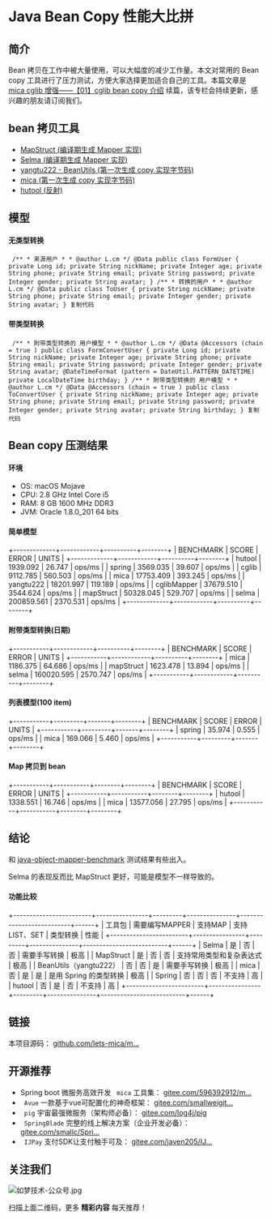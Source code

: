 # Java Bean Copy 性能大比拼 #

## 简介 ##

Bean 拷贝在工作中被大量使用，可以大幅度的减少工作量。本文对常用的 Bean copy 工具进行了压力测试，方便大家选择更加适合自己的工具。本篇文章是 [mica cglib 增强——【01】cglib bean copy 介绍]( https://link.juejin.im?target=https%3A%2F%2Fwww.yuque.com%2Fdreamlu%2Fmica%2Fbean-copy-01 ) 续篇，该专栏会持续更新，感兴趣的朋友请订阅我们。

## bean 拷贝工具 ##

* [MapStruct (编译期生成 Mapper 实现)]( https://link.juejin.im?target=http%3A%2F%2Fmapstruct.org%2F )
* [Selma (编译期生成 Mapper 实现)]( https://link.juejin.im?target=http%3A%2F%2Fwww.selma-java.org%2F )
* [yangtu222 - BeanUtils (第一次生成 copy 实现字节码)]( https://link.juejin.im?target=https%3A%2F%2Fgithub.com%2Fyangtu222%2FBeanUtils )
* [mica (第一次生成 copy 实现字节码)]( https://link.juejin.im?target=https%3A%2F%2Fgithub.com%2Flets-mica%2Fmica )
* [hutool (反射)]( https://link.juejin.im?target=https%3A%2F%2Fgitee.com%2Floolly%2Fhutool )

## 模型 ##

#### 无类型转换 ####

` /** * 来源用户 * * @author L.cm */ @Data public class FormUser { private Long id; private String nickName; private Integer age; private String phone; private String email; private String password; private Integer gender; private String avatar; } /** * 转换的用户 * * @author L.cm */ @Data public class ToUser { private String nickName; private String phone; private String email; private Integer gender; private String avatar; } 复制代码`

#### 带类型转换 ####

` /** * 附带类型转换的 用户模型 * * @author L.cm */ @Data @Accessors (chain = true ) public class FormConvertUser { private Long id; private String nickName; private Integer age; private String phone; private String email; private String password; private Integer gender; private String avatar; @DateTimeFormat (pattern = DateUtil.PATTERN_DATETIME) private LocalDateTime birthday; } /** * 附带类型转换的 用户模型 * * @author L.cm */ @Data @Accessors (chain = true ) public class ToConvertUser { private String nickName; private Integer age; private String phone; private String email; private String password; private Integer gender; private String avatar; private String birthday; } 复制代码`

## Bean copy 压测结果 ##

#### 环境 ####

* OS: macOS Mojave
* CPU: 2.8 GHz Intel Core i5
* RAM: 8 GB 1600 MHz DDR3
* JVM: Oracle 1.8.0_201 64 bits

#### 简单模型 ####

+-------------+------------+----------+--------+
|  BENCHMARK  |   SCORE    |  ERROR   | UNITS  |
+-------------+------------+----------+--------+
| hutool      |   1939.092 |   26.747 | ops/ms |
| spring      |   3569.035 |   39.607 | ops/ms |
| cglib       |   9112.785 |  560.503 | ops/ms |
| mica        |  17753.409 |  393.245 | ops/ms |
| yangtu222   |  18201.997 |  119.189 | ops/ms |
| cglibMapper |  37679.510 | 3544.624 | ops/ms |
| mapStruct   |  50328.045 |  529.707 | ops/ms |
| selma       | 200859.561 | 2370.531 | ops/ms |
+-------------+------------+----------+--------+

#### 附带类型转换(日期) ####

+-----------+------------+----------+--------+
| BENCHMARK |   SCORE    |  ERROR   | UNITS  |
+-----------+------------+----------+--------+
| mica      |   1186.375 |   64.686 | ops/ms |
| mapStruct |   1623.478 |   13.894 | ops/ms |
| selma     | 160020.595 | 2570.747 | ops/ms |
+-----------+------------+----------+--------+

#### 列表模型(100 item) ####

+-----------+---------+-------+--------+
| BENCHMARK |  SCORE  | ERROR | UNITS  |
+-----------+---------+-------+--------+
| spring    |  35.974 | 0.555 | ops/ms |
| mica      | 169.066 | 5.460 | ops/ms |
+-----------+---------+-------+--------+

#### Map 拷贝到 bean ####

+-----------+-----------+--------+--------+
| BENCHMARK |   SCORE   | ERROR  | UNITS  |
+-----------+-----------+--------+--------+
| hutool    |  1338.551 | 16.746 | ops/ms |
| mica      | 13577.056 | 27.795 | ops/ms |
+-----------+-----------+--------+--------+

## 结论 ##

和 [java-object-mapper-benchmark]( https://link.juejin.im?target=https%3A%2F%2Fgithub.com%2Farey%2Fjava-object-mapper-benchmark ) 测试结果有些出入。

Selma 的表现反而比 MapStruct 更好，可能是模型不一样导致的。

#### 功能比较 ####

+------------------------+----------------+---------+---------------+--------------------------+------+
|         工具包         | 需要编写MAPPER | 支持MAP | 支持LIST、SET |         类型转换         | 性能 |
+------------------------+----------------+---------+---------------+--------------------------+------+
| Selma                  | 是             | 否      | 否            | 需要手写转换             | 极高 |
| MapStruct              | 是             | 否      | 否            | 支持常用类型和复杂表达式 | 极高 |
| BeanUtils（yangtu222） | 否             | 否      | 是            | 需要手写转换             | 极高 |
| mica                   | 否             | 是      | 是            | 是用 Spring 的类型转换   | 极高 |
| Spring                 | 否             | 否      | 否            | 不支持                   | 高   |
| hutool                 | 否             | 是      | 否            | 不支持                   | 高   |
+------------------------+----------------+---------+---------------+--------------------------+------+

## 链接 ##

本项目源码： [github.com/lets-mica/m…]( https://link.juejin.im?target=https%3A%2F%2Fgithub.com%2Flets-mica%2Fmica-jmh )

## 开源推荐 ##

* Spring boot 微服务高效开发 ` mica` 工具集： [gitee.com/596392912/m…]( https://link.juejin.im?target=https%3A%2F%2Fgitee.com%2F596392912%2Fmica )
* ` Avue` 一款基于vue可配置化的神奇框架： [gitee.com/smallweigit…]( https://link.juejin.im?target=https%3A%2F%2Fgitee.com%2Fsmallweigit%2Favue )
* ` pig` 宇宙最强微服务（架构师必备）： [gitee.com/log4j/pig]( https://link.juejin.im?target=https%3A%2F%2Fgitee.com%2Flog4j%2Fpig )
* ` SpringBlade` 完整的线上解决方案（企业开发必备）： [gitee.com/smallc/Spri…]( https://link.juejin.im?target=https%3A%2F%2Fgitee.com%2Fsmallc%2FSpringBlade )
* ` IJPay` 支付SDK让支付触手可及： [gitee.com/javen205/IJ…]( https://link.juejin.im?target=https%3A%2F%2Fgitee.com%2Fjaven205%2FIJPay )

## 关注我们 ##

![如梦技术-公众号.jpg](https://user-gold-cdn.xitu.io/2019/3/29/169c6b332dc94750?imageView2/0/w/1280/h/960/ignore-error/1)

扫描上面二维码，更多 **精彩内容** 每天推荐！